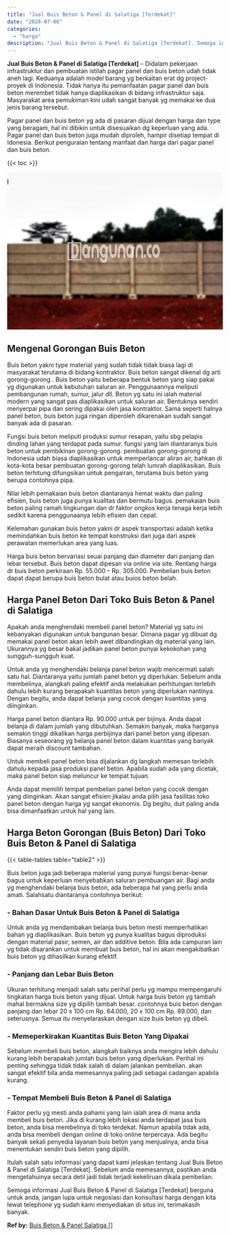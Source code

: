 ```yaml
---
title: "Jual Buis Beton & Panel di Salatiga [Terdekat]"
date: "2024-07-08"
categories: 
  - "harga"
description: "Jual Buis Beton & Panel di Salatiga [Terdekat]. Semoga informasi Jual Buis Beton & Panel di Salatiga [Terdekat] berguna untuk anda, jangan lupa untuk negos..."
---
```


**Jual Buis Beton & Panel di Salatiga \[Terdekat\]** – Didalam pekerjaan infrastruktur dan pembuatan istilah pagar panel dan buis beton udah tidak aneh lagi. Keduanya adalah model barang yg berkaitan erat dg project-proyek di Indonesia. Tidak hanya itu pemanfaatan pagar panel dan buis beton merembet tidak hanya diaplikasikan di bidang infrastruktur saja. Masyarakat area pemukiman kini udah sangat banyak yg memakai ke dua jenis barang tersebut.

Pagar panel dan buis beton yg ada di pasaran dijual dengan harga dan type yang beragam, hal ini dibikin untuk disesuaikan dg keperluan yang ada. Pagar panel dan buis beton juga mudah diproleh, hampir disetiap tempat di Idonesia. Berikut penguraian tentang manfaat dan harga dari pagar panel dan buis beton.

{{< toc >}}

![Jual Buis Beton & Panel di Salatiga [Terdekat]](/images/jual-panel-buis-beton-murah-50.png)

## Mengenal Gorongan Buis Beton

Buis beton yakni type material yang sudah tidak tidak biasa lagi di masyarakat terutama di bidang kontraktor. Buis beton sangat dikenal dg arti gorong-gorong . Buis beton yaitu beberapa bentuk beton yang siap pakai yg digunakan untuk kebutuhan saluran air. Penggunaannya meliputi pembangunan rumah, sumur, jalur dll. Beton yg satu ini ialah material modern yang sangat pas diaplikasikan untuk saluran air. Bentuknya sendiri menyerpai pipa dan sering dipakai oleh jasa kontraktor. Sama seperti halnya panel beton, buis beton juga ringan diperoleh dikarenakan sudah sangat banyak ada di pasaran.

Fungsi buis beton meliputi produksi sumur resapan, yaitu sbg pelapis dinding lahan yang terdapat pada sumur. fungsi yang lain diantaranya buis beton untuk pembikinan gorong-gorong. pembuatan gorong-gorong di Indonesia udah biasa diaplikasikan untuk memperlancar aliran air, bahkan di kota-kota besar pembuatan gorong-gorong telah lumrah diaplikasikan. Buis beton terhitung difungsikan untuk pengairan, terutama buis beton yang berupa contohnya pipa.

Nilai lebih pemakaian buis beton diantaranya hemat waktu dan paling efisien, buis beton juga punya kualitas dan bermutu bagus. pemakaian buis beton paling ramah lingkungan dan dr faktor ongkos kerja tenaga kerja lebih sedikit karena penggunaanya lebih efisien dan cepat.

Kelemahan gunakan buis beton yakni dr aspek transportasi adalah ketika memindahkan buis beton ke tempat konstruksi dan juga dari aspek perawatan memerlukan area yang luas.

Harga buis beton bervariasi seuai panjang dan diameter dari panjang dan lebar tersebut. Buis beton dapat dipesan via online via site. Rentang harga dr buis beton perkiraan Rp. 55.000 – Rp. 305.000. Pembelian buis beton dapat dapat berupa buis beton bulat atau buios beton belah.

## Harga Panel Beton Dari Toko Buis Beton & Panel di Salatiga

Apakah anda menghendaki membeli panel beton? Material yg satu ini kebanyakan digunakan untuk bangunan besar. Dimana pagar yg dibuat dg memakai panel beton akan lebih awet dibandingkan dg material yang lain. Ukurannya yg besar bakal jadikan panel beton punyai kekokohan yang sungguh-sungguh kuat.

Untuk anda yg menghendaki belanja panel beton wajib mencermati salah satu hal. Diantaranya yaitu jumlah panel beton yg diperlukan. Sebelum anda membelinya, alangkah paling efektif anda melakukan perhitungan terlebih dahulu lebih kurang berapakah kuantitas beton yang diperlukan nantinya. Dengan begitu, anda dapat belanja yang cocok dengan kuantitas yang diinginkan.

Harga panel beton diantara Rp. 90.000 untuk per bijinya. Anda dapat belanja di dalam jumlah yang dibutuhkan. Semakin banyak, maka harganya semakin tinggi dikalikan harga perbijinya dari panel beton yang dipesan. Biasanya seseorang yg belanja panel beton dalam kuantitas yang banyak dapat meraih discount tambahan.

Untuk membeli panel beton bisa dijalankan dg langkah memesan terlebih dahulu kepada jasa produksi panel beton. Apabila sudah ada yang dicetak, maka panel beton siap meluncur ke tempat tujuan.

Anda dapat memilih tempat pembelian panel beton yang cocok dengan yang diinginkan. Akan sangat efisien jikalau anda pilih jasa fasilitas toko panel beton dengan harga yg sangat ekonomis. Dg begitu, duit paling anda bisa dimanfaatkan untuk hal yang lain.

## Harga Beton Gorongan (Buis Beton) Dari Toko Buis Beton & Panel di Salatiga

{{< table-tables table="table2" >}}

Buis beton juga jadi beberapa material yang punyai fungsi benar-benar bagus untuk keperluan menyebabkan saluran pembuangan air. Bagi anda yg menghendaki belanja buis beton, ada beberapa hal yang perlu anda amati. Salahsatu diantaranya contohnya berikut:

### \- Bahan Dasar Untuk Buis Beton & Panel di Salatiga

Untuk anda yg mendambakan belanja buis beton mesti memperhatikan bahan yg diaplikasikan. Buis beton yg punya kualitas bagus diproduksi dengan material pasir, semen, air dan additive beton. Bila ada campuran lain yg tidak disarankan untuk membuat buis beton, hal ini akan mengakibatkan buis beton yg dihasilkan kurang efektif.

### \- Panjang dan Lebar Buis Beton

Ukuran terhitung menjadi salah satu perihal perlu yg mampu mempengaruhi tingkatan harga buis beton yang dijual. Untuk harga buis beton yg tambah mahal bermakna size yg dipilih tambah besar. contohnya buis beton dengan panjang dan lebar 20 x 100 cm Rp. 64.000, 20 x 100 cm Rp. 89.000, dan seterusnya. Semua itu menyelaraskan dengan size buis beton yg dibeli.

### \- Memeperkirakan Kuantitas Buis Beton Yang Dipakai

Sebelum membeli buis beton, alangkah baiknya anda mengira lebih dahulu kurang lebih berapakah jumlah buis beton yang diperlukan. Perihal ini penting sehingga tidak tidak salah di dalam jalankan pembelian. akan sangat efektif bila anda memesannya paling jadi sebagai cadangan apabila kurang.

### \- Tempat Membeli Buis Beton & Panel di Salatiga

Faktor perlu yg mesti anda pahami yang lain ialah area di mana anda membeli buis beton. Jika di kurang lebih lokasi anda terdapat jasa buis beton, anda bisa membelinya di toko terdekat. Namun apabila tidak ada, anda bisa membeli dengan online di toko online terpercaya. Ada begitu banyak sekali penyedia layanan buis beton yang menjualnya, anda bisa menentukan sendiri buis beton yang dipilih.

Itulah salah satu informasi yang dapat kami jelaskan tentang Jual Buis Beton & Panel di Salatiga \[Terdekat\]. Sebelum anda memesannya, pastikan anda mengetahuinya secara detil jadi tidak terjadi kekeliruan dikala pembelian.

Semoga informasi Jual Buis Beton & Panel di Salatiga \[Terdekat\] berguna untuk anda, jangan lupa untuk negosiasi dan konsultasi harga dengan kita lewat telephone yg sudah kami menyediakan di situs ini, terimakasih banyak.

**Ref by:** [Buis Beton & Panel Salatiga []](https://id.wikipedia.org/wiki/Buis)
